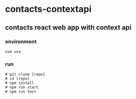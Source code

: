 # contacts-contextapi

## contacts react web app with context api


### environment
```
nvm use
```

### run
```
# git clone [repo]
# cd [repo]
# npm install
# npm run start
# npm run test
```
